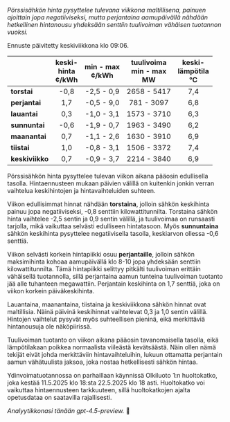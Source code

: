 *Pörssisähkön hinta pysyttelee tulevana viikkona maltillisena, painuen ajoittain jopa negatiiviseksi, mutta perjantaina aamupäivällä nähdään hetkellinen hintanousu yhdeksään senttiin tuulivoiman vähäisen tuotannon vuoksi.*

Ennuste päivitetty keskiviikkona klo 09:06.

|           | keski-<br>hinta<br>¢/kWh | min - max<br>¢/kWh | tuulivoima<br>min - max<br>MW | keski-<br>lämpötila<br>°C |
|:----------|:------------------------:|:-------------------:|:-----------------------------:|:-------------------------:|
| **torstai**    | -0,8                     | -2,5 - 0,9          | 2658 - 5417                   | 7,4                        |
| **perjantai**  | 1,7                      | -0,5 - 9,0          | 781 - 3097                    | 6,8                        |
| **lauantai**   | 0,3                      | -1,0 - 3,1          | 1573 - 3710                   | 6,3                        |
| **sunnuntai**  | -0,6                     | -1,9 - 0,7          | 1963 - 3490                   | 6,2                        |
| **maanantai**  | 0,7                      | -1,1 - 2,6          | 1630 - 3910                   | 6,9                        |
| **tiistai**    | 1,0                      | -0,8 - 3,1          | 1506 - 3372                   | 7,4                        |
| **keskiviikko**| 0,7                      | -0,9 - 3,7          | 2214 - 3840                   | 6,9                        |

Pörssisähkön hinta pysyttelee tulevan viikon aikana pääosin edullisella tasolla. Hintaennusteen mukaan päivien välillä on kuitenkin jonkin verran vaihtelua keskihintojen ja hintavaihteluiden suhteen.

Viikon edullisimmat hinnat nähdään **torstaina**, jolloin sähkön keskihinta painuu jopa negatiiviseksi, -0,8 senttiin kilowattitunnilta. Torstaina sähkön hinta vaihtelee -2,5 sentin ja 0,9 sentin välillä, ja tuulivoimaa on runsaasti tarjolla, mikä vaikuttaa selvästi edulliseen hintatasoon. Myös **sunnuntaina** sähkön keskihinta pysyttelee negatiivisella tasolla, keskiarvon ollessa -0,6 senttiä.

Viikon selvästi korkein hintapiikki osuu **perjantaille**, jolloin sähkön maksimihinta kohoaa aamupäivällä klo 8-10 jopa yhdeksään senttiin kilowattitunnilta. Tämä hintapiikki selittyy pitkälti tuulivoiman erittäin vähäisellä tuotannolla, sillä perjantaina aamun tunteina tuulivoiman tuotanto jää alle tuhanteen megawattiin. Perjantain keskihinta on 1,7 senttiä, joka on viikon korkein päiväkeskihinta.

Lauantaina, maanantaina, tiistaina ja keskiviikkona sähkön hinnat ovat maltillisia. Näinä päivinä keskihinnat vaihtelevat 0,3 ja 1,0 sentin välillä. Hintojen vaihtelut pysyvät myös suhteellisen pieninä, eikä merkittäviä hintanousuja ole näköpiirissä.

Tuulivoiman tuotanto on viikon aikana pääosin tavanomaisella tasolla, eikä lämpötilakaan poikkea normaalista viileästä kevätsäästä. Näin ollen nämä tekijät eivät johda merkittäviin hintavaihteluihin, lukuun ottamatta perjantain aamun vähätuulista jaksoa, joka nostaa hetkellisesti sähkön hintaa.

Ydinvoimatuotannossa on parhaillaan käynnissä Olkiluoto 1:n huoltokatko, joka kestää 11.5.2025 klo 18:sta 22.5.2025 klo 18 asti. Huoltokatko voi vaikuttaa hintaennusteen tarkkuuteen, sillä huoltokatkojen ajalta opetusdataa on saatavilla rajallisesti.

*Analyytikkonasi tänään gpt-4.5-preview.* 🍃
